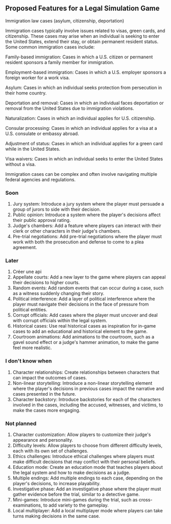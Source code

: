 ## Proposed Features for a Legal Simulation Game
Immigration law cases (asylum, citizenship, deportation)

Immigration cases typically involve issues related to visas, green cards, 
and citizenship. 
These cases may arise when an individual is seeking to enter the United States, 
extend their stay, or obtain permanent resident status. Some common immigration cases include:

Family-based immigration: Cases in which a U.S. citizen or 
permanent resident sponsors a family member for immigration.

Employment-based immigration: Cases in which a U.S. 
employer sponsors a foreign worker for a work visa.

Asylum: Cases in which an individual seeks protection 
from persecution in their home country.

Deportation and removal: Cases in which an individual faces deportation 
or removal from the United States due to immigration violations.

Naturalization: Cases in which an individual applies for U.S. citizenship.

Consular processing: Cases in which an individual applies for 
a visa at a U.S. consulate or embassy abroad.

Adjustment of status: Cases in which an individual applies 
for a green card while in the United States.

Visa waivers: Cases in which an individual seeks to enter 
the United States without a visa.

Immigration cases can be complex and often involve navigating multiple 
federal agencies and regulations. 

### Soon
1. Jury system: Introduce a jury system where the player must persuade a group of jurors to side with their decision.
2. Public opinion: Introduce a system where the player's decisions affect their public approval rating.
3. Judge's chambers: Add a feature where players can interact with their clerk or other characters in their judge's
   chambers.
4. Pre-trial negotiations: Add pre-trial negotiations where the player must work with both the prosecution and defense
   to come to a plea agreement.

### Later

1. Créer une api
2. Appellate courts: Add a new layer to the game where players can appeal their decisions to higher courts.
3. Random events: Add random events that can occur during a case, such as a witness suddenly changing their story.
4. Political interference: Add a layer of political interference where the player must navigate their decisions in the
   face of pressure from political entities.
5. Corrupt officials: Add cases where the player must uncover and deal with corrupt officials within the legal system.
6. Historical cases: Use real historical cases as inspiration for in-game cases to add an educational and historical
   element to the game.
7. Courtroom animations: Add animations to the courtroom, such as a gavel sound effect or a judge's hammer animation,
   to make the game feel more realistic.

### I don't know when

1. Character relationships: Create relationships between characters that can impact the outcomes of cases.
2. Non-linear storytelling: Introduce a non-linear storytelling element where the player's decisions in previous cases
   impact the narrative and cases presented in the future.
3. Character backstory: Introduce backstories for each of the characters involved in the cases, including the accused,
   witnesses, and victims, to make the cases more engaging.

### Not planned

1. Character customization: Allow players to customize their judge's appearance and personality.
2. Difficulty levels: Allow players to choose from different difficulty levels, each with its own set of challenges.
3. Ethics challenges: Introduce ethical challenges where players must make difficult decisions that may conflict with
   their personal beliefs.
4. Education mode: Create an education mode that teaches players about the legal system and how to make decisions as a
   judge.
5. Multiple endings: Add multiple endings to each case, depending on the player's decisions, to increase playability.
6. Investigative phase: Add an investigative phase where the player must gather evidence before the trial, similar to a
   detective game.
7. Mini-games: Introduce mini-games during the trial, such as cross-examinations, to add variety to the gameplay.
8. Local multiplayer: Add a local multiplayer mode where players can take turns making decisions in the same case.